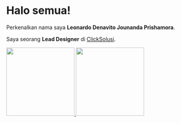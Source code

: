 # Halo semua! 

Perkenalkan nama saya **Leonardo Denavito Jounanda Prishamora**.

Saya seorang **Lead Designer** di [ClickSolusi](https://clicksolusi.web.id/).

<p align="left">
<a href="https://github.com/SoLiDinity">
  <img height="180em" src="https://github-readme-stats-eight-theta.vercel.app/api?username=SoLiDinity&show_icons=true&theme=algolia&include_all_commits=true&count_private=true"/>
  <img height="180em" src="https://github-readme-stats-eight-theta.vercel.app/api/top-langs/?username=SoLiDinity&layout=compact&langs_count=8&theme=algolia"/>
</a>
</p>
